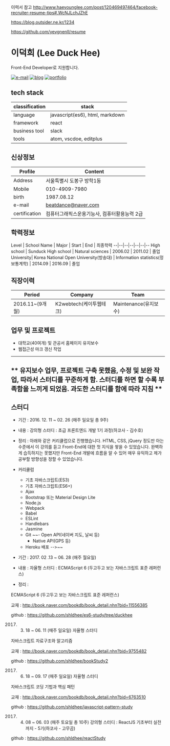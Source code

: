 이력서 참고
http://www.haeyounglee.com/post/120469497464/facebook-recruiter-resume-tips#.WcNJLchJZhE

https://blog.outsider.ne.kr/1234

https://github.com/yevgnenll/resume

# 이덕희 (Lee Duck Hee)

Front-End Developer로 지원합니다.

[![e-mail](https://img.shields.io/badge/email-beatdance%40naver.com-blue.svg)](mailto:beatdance@naver.com) [![blog](https://img.shields.io/badge/blog-shldhee.github.io-lightgrey.svg)](http://shldhee.github.io/) [![portfolio](https://img.shields.io/badge/portfolio-bbaki.ivryo.net-brightgreen.svg)](http://bbaki.ivyro.net/)

## tech stack

classification | stack
--|--
language | javascript(es6), html, markdown
framework  | react
business tool | slack
tools | atom, vscdoe, editplus

## 신상정보

Profile | Content
--|--
Address | 서울특별시 도봉구 방학1동
Mobile  | 010-4909-7980
birth | 1987.08.12
e-mail | beatdance@naver.com
certification | 컴퓨터그래픽스운용기능사, 컴퓨터활용능력 2급

## 학력정보

Level | School Name | Major | Start | End | 최종학력
--|--|--|--|--|--|--
High school | Sunduck High school | Natural sciences  | 2006.02  | 2011.02  | 졸업
University| Korea National Open University(방송대) | Information statistics(정보통계학)  | 2014.09  | 2016.09  | 졸업

## 직장이력

Period | Company | Team
-|-|-|
2016.11~(9개월)| K2webtech(케이투웹테크)| Maintenance(유지보수)

## 업무 및 프로젝트

* 대학교(40여개) 및 관공서 홈페이지 유지보수
* 웹접근성 마크 갱신 작업

---
** 유지보수 업무, 프로젝트 구축 못했음, 수정 및 보완 작업, 따라서 스터디를 꾸준하게 함. 스터디를 하면 할 수록 부족함을 느끼게 되었음. 과도한 스터디를 함에 따라 지침  **
---

## 스터디

* 기간 : 2016. 12. 11 ~ 02. 26 (매주 일요일 총 9주)
* 내용 : 강의형 스터디 : 초급 프론트엔드 개발 1기 과정(하코사 - 김수호)
* 정리 : 아래와 같은 커리큘럽으로 진행했습니다. HTML, CSS, jQuery 정도만 아는 수준에서 이 강의를 듣고 Front-End에 대한 첫 지식을 쌓을 수 있었습니다. 완벽하게 습득하지는 못했지만 Front-End 개발에 흐름을 알 수 있어 매우 유익하고 제가 공부할 방향성을 정할 수 있었습니다.

* 커리큘럼
  - 기초 자바스크립트(ES3)
  - 기초 자바스크립트(ES6+)
  - Ajax
  - Bootstrap 또는 Material Design Lite
  - Node.js
  - Webpack
  - Babel
  - ESLint
  - Handlebars
  - Jasmine
  - Git
  ~~- Open API(네이버 지도, 날씨 등)
    - Native API(GPS 등)
  - Heroku 배포 -->~~

* 기간 : 2017. 02 .13 ~ 06. 28 (매주 월요일)
* 내용 : 자율형 스터디 : ECMAScript 6 (두고두고 보는 자바스크립트 표준 레퍼런스)
* 정리 :

ECMAScript 6 (두고두고 보는 자바스크립트 표준 레퍼런스)

교재 :
http://book.naver.com/bookdb/book_detail.nhn?bid=11556385

github : https://github.com/shldhee/es6-study/tree/duckhee

2017. 03. 18 ~ 06. 11 (매주 일요일)
자율형 스터디

자바스크립트 자료구조와 알고리즘

교재 : http://book.naver.com/bookdb/book_detail.nhn?bid=9755482

github : https://github.com/shldhee/bookStudy2

2017. 06. 18 ~ 09. 17 (매주 일요일)
자율형 스터디

자바스크립트 코딩 기법과 핵심 패턴

교재 :
http://book.naver.com/bookdb/book_detail.nhn?bid=6763510

github : https://github.com/shldhee/javascript-pattern-study

2017. 04. 08 ~ 06. 03 (매주 토요일 총 10주)
강의형 스터디 : ReactJS 기초부터 실전까지 - 5기(하코사 - 고무곰)

github : https://github.com/shldhee/reactStudy
